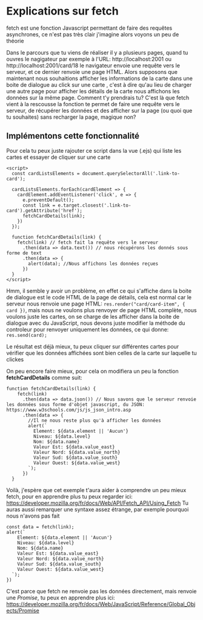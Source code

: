 # Explications sur fetch

fetch est une fonction Javascript permettant de faire des requêtes asynchrones, ce n'est pas très clair j'imagine alors voyons un peu de théorie

Dans le parcours que tu viens de réaliser il y a plusieurs pages, quand tu ouvres le nagigateur par exemple à l'URL: http://localhost:2001 ou http://localhost:2001/card/18 le navigateur envoie une
requête vers le serveur, et ce dernier renvoie une page HTML. Alors supposons que maintenant nous souhaitions afficher les informations de la carte dans une boite de dialogue au click sur une carte
, c'est à dire qu'au lieu de charger une autre page pour afficher les détails de la carte nous affichons les données sur la même page. Comment t'y prendrais tu? C'est là que fetch vient à la rescousse
la fonction te permet de faire une requête vers le serveur, de récupérer les données et des afficher sur la page (ou quoi que tu souhaites) sans recharger la page, magique non?

## Implémentons cette fonctionnalité
Pour cela tu peux juste rajouter ce script dans la vue (.ejs) qui liste les cartes et essayer de cliquer sur une carte

```
<script>
  const cardListsElements = document.querySelectorAll('.link-to-card');

  cardListsElements.forEach(cardElement => {
    cardElement.addEventListener('click', e => {
      e.preventDefault();
      const link = e.target.closest('.link-to-card').getAttribute('href');
      fetchCardDetails(link);
    })
  });

  function fetchCardDetails(link) {
    fetch(link) // fetch fait la requête vers le serveur
      .then(data => data.text()) // nous récupérons les donnés sous forme de text
      .then(data => {
        alert(data); //Nous affichons les données reçues
      })
  }
</script>
```

Hmm, il semble y avoir un problème, en effet ce qui s'affiche dans la boite de dialogue est le code HTML de la page de détails, cela est normal car le serveur nous renvoie une page HTML: `res.render("card/card-item", { card })`, mais nous ne voulons plus renvoyer de page HTML complète, nous voulons
juste les cartes, on se charge de les afficher dans la boite de dialogue avec du JavaScript, nous devons juste modifier la méthode du controleur pour renvoyer uniquement les données, ce qui donne: `res.send(card);`

Le résultat est déjà mieux, tu peux cliquer sur différentes cartes pour vérifier que les données affichées sont bien celles de la carte sur laquelle tu clickes

On peu encore faire mieux, pour cela on modifiera un peu la fonction **fetchCardDetails** comme suit: 

```
function fetchCardDetails(link) {
    fetch(link)
      .then(data => data.json()) // Nous savons que le serveur renvoie les données sous forme d'objet javascript, du JSON: https://www.w3schools.com/js/js_json_intro.asp
      .then(data => {
        //Il ne nous reste plus qu'à afficher les données
        alert(`
          Element: ${data.element || 'Aucun'}
          Niveau: ${data.level}
          Nom: ${data.name}
          Valeur Est: ${data.value_east}
          Valeur Nord: ${data.value_north}
          Valeur Sud: ${data.value_south}
          Valeur Ouest: ${data.value_west}
        `);
      })
  }
```

Voilà, j'espère que cet exemple t'aura aider à comprendre un peu mieux fetch, pour en apprendre plus tu peux regarder ici: https://developer.mozilla.org/fr/docs/Web/API/Fetch_API/Using_Fetch
Tu auras aussi remarquer une syntaxe assez étrange, par exemple pourquoi nous n'avons pas fait

```
const data = fetch(link);
alert(`
    Element: ${data.element || 'Aucun'}
    Niveau: ${data.level}
    Nom: ${data.name}
    Valeur Est: ${data.value_east}
    Valeur Nord: ${data.value_north}
    Valeur Sud: ${data.value_south}
    Valeur Ouest: ${data.value_west}
  `);
})
```

C'est parce que fetch ne renvoie pas les données directement, mais renvoie une *Promise*, tu peux en apprendre plus ici: https://developer.mozilla.org/fr/docs/Web/JavaScript/Reference/Global_Objects/Promise

